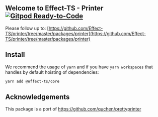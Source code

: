 ## Welcome to Effect-TS - Printer [![Gitpod Ready-to-Code](https://img.shields.io/badge/Gitpod-ready--to--code-908a85?logo=gitpod)](https://gitpod.io/#https://github.com/Effect-TS/printer)

Please follow up to: [https://github.com/Effect-TS/printer/tree/master/packages/printer](https://github.com/Effect-TS/printer/tree/master/packages/printer)

## Install

We recommend the usage of `yarn` and if you have `yarn workspaces` that handles by default hoisting of dependencies:

```sh
yarn add @effect-ts/core
```

## Acknowledgements

This package is a port of https://github.com/quchen/prettyprinter
